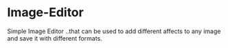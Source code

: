 # Image-Editor
Simple Image Editor ..that can be used to add different affects to any image and save it with different formats.
